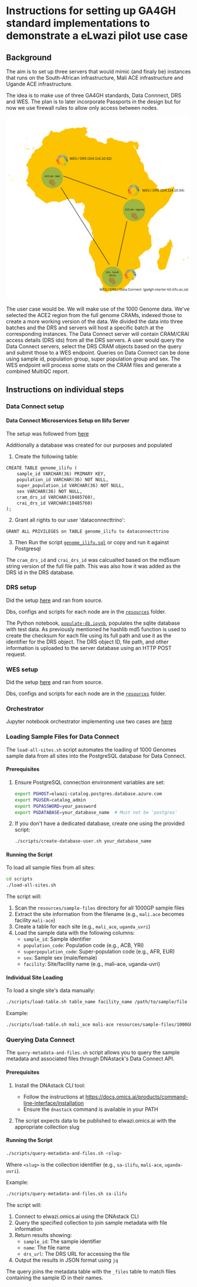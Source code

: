 # Instructions for setting up GA4GH standard implementations to demonstrate a eLwazi pilot use case

## Background

The aim is to set up three servers that would mimic (and finaly be) instances that runs on the South-African infrastructure, Mali ACE infrastructure and Ugande ACE infrastructure.

The idea is to make use of three GA4GH standards, Data Connnect, DRS and WES. The plan is to later incorporate Passports in the design but for now we use firewall rules to allow only access between nodes.

<p align="center">
<img src="https://github.com/elwazi/eLwazi-pilot-node-install/blob/main/elwazi-pilot.png" width="500" height="500">
</p>

The user case would be. We will make use of the 1000 Genome data. We've selected the ACE2 region from the full genome CRAMs, indexed those to create a more working version of the data. We divided the data into three batches and the DRS and servers will host a specific batch at the corresponding instances. The Data Connect server will contain CRAM/CRAI access details (DRS ids) from all the DRS servers. A user would query the Data Connect servers, select the DRS CRAM objects based on the query and submit those to a WES endpoint. Queries on Data Connect can be done using sample id, population group, super population group and sex. The WES endpoint will process some stats on the CRAM files and generate a combined MultiQC report.

## Instructions on individual steps

### Data Connect setup

#### Data Connect Microservices Setup on Ilifu Server

The setup was followed from [here](https://github.com/mcupak/elwazi-data-connect-scripts)

Additionally a database was created for our purposes and populated

1. Create the following table:
```
CREATE TABLE genome_ilifu (
    sample_id VARCHAR(36) PRIMARY KEY,
    population_id VARCHAR(36) NOT NULL,
    super_population_id VARCHAR(36) NOT NULL,
    sex VARCHAR(36) NOT NULL,
    cram_drs_id VARCHAR(10485760),
    crai_drs_id VARCHAR(10485760)
);
```
2. Grant all rights to our user 'dataconnecttrino':
```
GRANT ALL PRIVILEGES on TABLE genome_ilifu to dataconnecttrino
```
3. Then Run the script [`genome_ilifu.sql`](https://github.com/elwazi/elwazi-pilot-node-install/blob/main/resources/south-africa/data-connect/db/genome_ilifu.sql) or copy and run it against Postgresql

The `cram_drs_id` and `crai_drs_id` was calcualted based on the md5sum string version of the full file path. This was also how it was added as the DRS id in the DRS database. 


### DRS setup

Did the setup [here](https://github.com/ga4gh/ga4gh-starter-kit-drs) and ran from source.

Dbs, configs and scripts for each node are in the [`resources`](https://github.com/elwazi/elwazi-pilot-node-install/tree/main/resources) folder.

The Python notebook, [`populate-db.ipynb`](https://github.com/elwazi/elwazi-pilot-node-install/blob/main/resources/south-africa/drs/scripts/populate-drs.ipynb), populates the sqlite database with test data. As previously mentioned he hashlib md5 function is used to create the checksum for each file using its full path and use it as the identifier for the DRS object. The DRS object ID, file path, and other information is uploaded to the server database using an HTTP POST request.

### WES setup

Did the setup [here](https://github.com/ga4gh/ga4gh-starter-kit-wes) and ran from source.

Dbs, configs and scripts for each node are in the [`resources`](https://github.com/elwazi/elwazi-pilot-node-install/tree/main/resources) folder.

### Orchestrator

Jupyter notebook orchestrator implementing use two cases are [here](https://github.com/elwazi/elwazi-pilot-node-install/blob/main/resources/south-africa/orchestrator/elwazi-pilot-node-tests.ipynb)

### Loading Sample Files for Data Connect

The `load-all-sites.sh` script automates the loading of 1000 Genomes sample data from all sites into the PostgreSQL database for Data Connect.

#### Prerequisites

1. Ensure PostgreSQL connection environment variables are set:
   ```bash
   export PGHOST=elwazi-catalog.postgres.database.azure.com
   export PGUSER=catalog_admin
   export PGPASSWORD=your_password
   export PGDATABASE=your_database_name  # Must not be 'postgres'
   ```

2. If you don't have a dedicated database, create one using the provided script:
   ```bash
   ./scripts/create-database-user.sh your_database_name
   ```

#### Running the Script

To load all sample files from all sites:
```bash
cd scripts
./load-all-sites.sh
```

The script will:
1. Scan the `resources/sample-files` directory for all 1000GP sample files
2. Extract the site information from the filename (e.g., `mali.ace` becomes facility `mali-ace`)
3. Create a table for each site (e.g., `mali_ace`, `uganda_uvri`)
4. Load the sample data with the following columns:
   - `sample_id`: Sample identifier
   - `population_code`: Population code (e.g., ACB, YRI)
   - `superpopulation_code`: Super-population code (e.g., AFR, EUR)
   - `sex`: Sample sex (male/female)
   - `facility`: Site/facility name (e.g., mali-ace, uganda-uvri)

#### Individual Site Loading

To load a single site's data manually:
```bash
./scripts/load-table.sh table_name facility_name /path/to/sample/file
```

Example:
```bash
./scripts/load-table.sh mali_ace mali-ace resources/sample-files/1000GP_Phase3.sample.mali.ace
```

### Querying Data Connect

The `query-metadata-and-files.sh` script allows you to query the sample metadata and associated files through DNAstack's Data Connect API.

#### Prerequisites

1. Install the DNAstack CLI tool:
   - Follow the instructions at https://docs.omics.ai/products/command-line-interface/installation
   - Ensure the `dnastack` command is available in your PATH

2. The script expects data to be published to elwazi.omics.ai with the appropriate collection slug

#### Running the Script

```bash
./scripts/query-metadata-and-files.sh <slug>
```

Where `<slug>` is the collection identifier (e.g., `sa-ilifu`, `mali-ace`, `uganda-uvri`).

Example:
```bash
./scripts/query-metadata-and-files.sh sa-ilifu
```

The script will:
1. Connect to elwazi.omics.ai using the DNAstack CLI
2. Query the specified collection to join sample metadata with file information
3. Return results showing:
   - `sample_id`: The sample identifier
   - `name`: The file name
   - `drs_url`: The DRS URL for accessing the file
4. Output the results in JSON format using `jq`

The query joins the metadata table with the `_files` table to match files containing the sample ID in their names.
